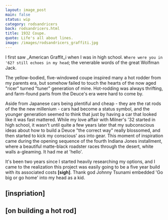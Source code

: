 ```yaml
---
layout: image_post
main: false
status: wip
category: rodsandricers
back: rodsandricers.html
title: 1932 Coupe.
quote: Life's all about lines.
image: /images/rodsandricers_graffiti.jpg
---
```


I first saw _American Graffit_i when I was in high school. `Where were you in '62? still echoes in my head`; the venerable words of the great Wolfman Jack.

The yellow-bodied, five-windowed coupe inspired many a hot rodder from my parents era, but somehow failed to touch the hearts of the now aged "ricer" turned "tuner" generation of mine. Hot-rodding was always thrifting, and farm-found parts from the Deuce's era were hard to come by. 

Aside from Japanese cars being plentiful and cheap - they are the rat rods of the the new millenium - cars had become a status symbol, and the younger generation seemed to think that just by having a car that looked like it was fast mattered. While my love affair with Milner's '32 started in high school, it wasn't until quite a few years later that my subconscious ideas about how to build a Deuce "the correct way" really blossomed, and then started to kick my conscious' ass into gear.  This moment of inspiration came during the opening sequence of the fourth Indiana Jones installment, where a beautiful matte-black roadster races through the desert, white walls a-gleaming.  It had me at 'hello'.  

It's been two years since I started heavily researching my options, and I came to the realization this project was easily going to be a five year build with its associated costs <b>[sigh]</b>.  Thank god Johnny Tsunami embedded 'Go big or go home' into my head as a kid.  

<h2>[inspriation]</h2>

<h2>[on building a hot rod]</h2>